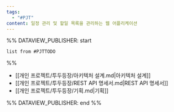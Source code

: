 ```yaml
---
tags:
  - "#PJT"
content: 일정 관리 및 할일 목록을 관리하는 웹 어플리케이션
---
```




%% DATAVIEW_PUBLISHER: start
```dataview
list from #PJTTODO
```
%%

- [[개인 프로젝트/투두등장/아키텍처 설계.md|아키텍처 설계]]
- [[개인 프로젝트/투두등장/REST API 명세서.md|REST API 명세서]]
- [[개인 프로젝트/투두등장/기획.md|기획]]

%% DATAVIEW_PUBLISHER: end %%


